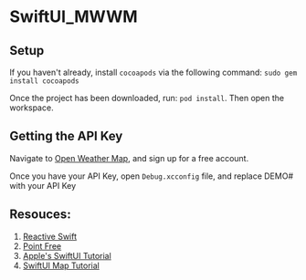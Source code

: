 # SwiftUI_MWWM

## Setup
If you haven't already, install `cocoapods` via the following command:
`sudo gem install cocoapods`

Once the project has been downloaded, run: `pod install`. Then open the workspace.

## Getting the API Key

Navigate to [Open Weather Map](https://openweathermap.org/), and sign up for a free account.

Once you have your API Key, open `Debug.xcconfig` file, and replace DEMO# with your API Key

## Resouces:
1. [Reactive Swift](https://github.com/ReactiveCocoa/ReactiveSwift)
2. [Point Free](https://www.pointfree.co/)
3. [Apple's SwiftUI Tutorial](https://developer.apple.com/tutorials/swiftui/tutorials)
4. [SwiftUI Map Tutorial](https://www.hackingwithswift.com/books/ios-swiftui/advanced-mkmapview-with-swiftui)
